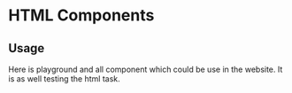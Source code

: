 # HTML Components

## Usage

Here is playground and all component which could be use in the website. It is as well testing the html task.
